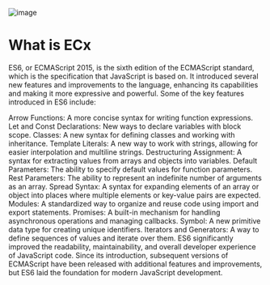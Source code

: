 ![image](https://github.com/HadeeqaImran/Javascript_Learning/assets/106611925/03650e48-3346-49ae-9006-8ca707781baa)

# What is ECx
ES6, or ECMAScript 2015, is the sixth edition of the ECMAScript standard, which is the specification that JavaScript is based on. It introduced several new features and improvements to the language, enhancing its capabilities and making it more expressive and powerful. Some of the key features introduced in ES6 include:

Arrow Functions: A more concise syntax for writing function expressions.
Let and Const Declarations: New ways to declare variables with block scope.
Classes: A new syntax for defining classes and working with inheritance.
Template Literals: A new way to work with strings, allowing for easier interpolation and multiline strings.
Destructuring Assignment: A syntax for extracting values from arrays and objects into variables.
Default Parameters: The ability to specify default values for function parameters.
Rest Parameters: The ability to represent an indefinite number of arguments as an array.
Spread Syntax: A syntax for expanding elements of an array or object into places where multiple elements or key-value pairs are expected.
Modules: A standardized way to organize and reuse code using import and export statements.
Promises: A built-in mechanism for handling asynchronous operations and managing callbacks.
Symbol: A new primitive data type for creating unique identifiers.
Iterators and Generators: A way to define sequences of values and iterate over them.
ES6 significantly improved the readability, maintainability, and overall developer experience of JavaScript code. Since its introduction, subsequent versions of ECMAScript have been released with additional features and improvements, but ES6 laid the foundation for modern JavaScript development.

